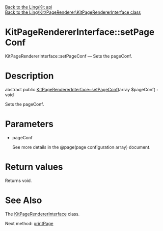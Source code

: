 [Back to the Ling/Kit api](https://github.com/lingtalfi/Kit/blob/master/doc/api/Ling/Kit.md)<br>
[Back to the Ling\Kit\PageRenderer\KitPageRendererInterface class](https://github.com/lingtalfi/Kit/blob/master/doc/api/Ling/Kit/PageRenderer/KitPageRendererInterface.md)


KitPageRendererInterface::setPageConf
================



KitPageRendererInterface::setPageConf — Sets the pageConf.




Description
================


abstract public [KitPageRendererInterface::setPageConf](https://github.com/lingtalfi/Kit/blob/master/doc/api/Ling/Kit/PageRenderer/KitPageRendererInterface/setPageConf.md)(array $pageConf) : void




Sets the pageConf.




Parameters
================


- pageConf

    See more details in the @page(page configuration array) document.


Return values
================

Returns void.








See Also
================

The [KitPageRendererInterface](https://github.com/lingtalfi/Kit/blob/master/doc/api/Ling/Kit/PageRenderer/KitPageRendererInterface.md) class.

Next method: [printPage](https://github.com/lingtalfi/Kit/blob/master/doc/api/Ling/Kit/PageRenderer/KitPageRendererInterface/printPage.md)<br>

